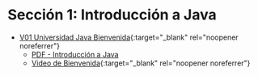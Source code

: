 # Sección 1: Introducción a Java

* [V01 Universidad Java Bienvenida](https://globalmentoring.com.mx/){:target="_blank" rel="noopener noreferrer"}
    - [PDF - Introducción a Java](V02_Introduccion_a_Java/Docs/01-01-00-IntroduccionJava-UJ.pdf)
    - [Video de Bienvenida](https://www.udemy.com/course/universidad-java-especialista-en-java-desde-cero-a-master/learn/lecture/44759355#overview){:target="_blank" rel="noopener noreferrer"}